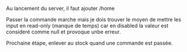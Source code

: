 Au lancement du server, il faut ajouter /home

Passer la commande marche mais je dois trouver le moyen de mettre les input en read-only (manque de temps) car en disabled la valeur est consideré comme null et provoque unbe erreur.

Prochaine étape, enlever au stock quand une commande est passée.

